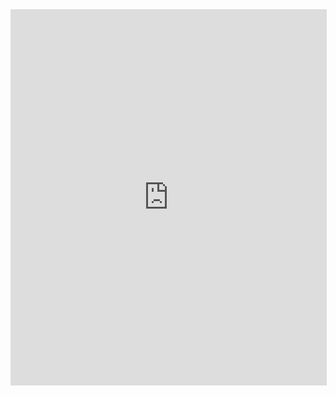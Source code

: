 <iframe src="https://sheet2api.com/table/N69iedfuR0mw/grad-school-for-real-this-time/Sheet1"
width="100%" height="600" frameBorder="0"
style="border: 1px solid #dedede;background: transparent;"></iframe>

